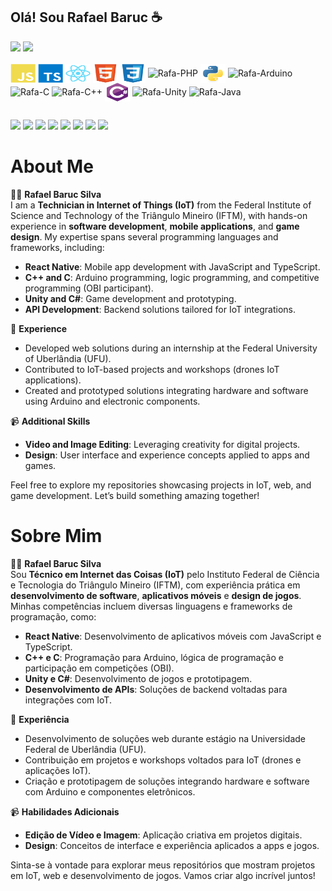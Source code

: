 ## Olá! Sou Rafael Baruc ☕

<div>
 <img height=180em src="https://github-readme-stats.vercel.app/api?username=RafaBaruc&show_icons=true&theme=transparent&include_all_commits=true&count_private=true">
 <img height=180em src="https://github-readme-stats.vercel.app/api/top-langs/?username=RafaBaruc&layout=compact&theme=transparent&include_all_commits=true&count_private=true">
</div>
<div style="display: inline_block"><br>
  <img align="center" alt="Rafa-Js" height="30" width="40" src="https://raw.githubusercontent.com/devicons/devicon/master/icons/javascript/javascript-plain.svg">
  <img align="center" alt="Rafa-Ts" height="30" width="40" src="https://raw.githubusercontent.com/devicons/devicon/master/icons/typescript/typescript-plain.svg">
  <img align="center" alt="Rafa-React" height="30" width="40" src="https://raw.githubusercontent.com/devicons/devicon/master/icons/react/react-original.svg">
  <img align="center" alt="Rafa-HTML" height="30" width="40" src="https://raw.githubusercontent.com/devicons/devicon/master/icons/html5/html5-original.svg">
  <img align="center" alt="Rafa-CSS" height="30" width="40" src="https://raw.githubusercontent.com/devicons/devicon/master/icons/css3/css3-original.svg">
  <img align="center" alt="Rafa-PHP" height="30" width="40" src="https://cdn.jsdelivr.net/gh/devicons/devicon@latest/icons/php/php-original.svg">
  <img align="center" alt="Rafa-Python" height="30" width="40" src="https://raw.githubusercontent.com/devicons/devicon/master/icons/python/python-original.svg">
  <img align="center" alt="Rafa-Arduino" height="30" width="40" src="https://cdn.jsdelivr.net/gh/devicons/devicon@latest/icons/arduino/arduino-original.svg">
  <img align="center" alt="Rafa-C" height="30" width="40" src="https://cdn.jsdelivr.net/gh/devicons/devicon@latest/icons/c/c-original.svg">
  <img align="center" alt="Rafa-C++" height="30" width="40" src="https://cdn.jsdelivr.net/gh/devicons/devicon@latest/icons/cplusplus/cplusplus-original.svg">
  <img align="center" alt="Rafa-Csharp" height="30" width="40" src="https://raw.githubusercontent.com/devicons/devicon/master/icons/csharp/csharp-original.svg">
  <img align="center" alt="Rafa-Unity" height="30" width="40" src="https://cdn.jsdelivr.net/gh/devicons/devicon@latest/icons/unity/unity-original.svg">
  <img align="center" alt="Rafa-Java" height="30" width="40" src="https://cdn.jsdelivr.net/gh/devicons/devicon@latest/icons/java/java-original.svg">
</div>
  
##


<div> 
  <a href="https://www.youtube.com/@Rafa_Baruc" target="_blank"><img src="https://img.shields.io/badge/YouTube-FF0000?style=for-the-badge&logo=youtube&logoColor=white" target="_blank"></a>
  <a href="https://instagram.com/rafa.baruc" target="_blank"><img src="https://img.shields.io/badge/-Instagram-%23E4405F?style=for-the-badge&logo=instagram&logoColor=white" target="_blank"></a>
 	<a href="https://www.twitch.tv/rafabaruc" target="_blank"><img src="https://img.shields.io/badge/Twitch-9146FF?style=for-the-badge&logo=twitch&logoColor=white" target="_blank"></a>
 <a href="https://discord.gg/cKADkap2ZR" target="_blank"><img src="https://img.shields.io/badge/Discord-7289DA?style=for-the-badge&logo=discord&logoColor=white" target="_blank"></a> 
  <a href = "mailto:rafaelbaruc2015@gmail.com"><img src="https://img.shields.io/badge/-Gmail-%23333?style=for-the-badge&logo=gmail&logoColor=white" target="_blank"></a>
  <a href="https://br.fiverr.com/baructv/buying?source=avatar_menu_profile" target="_blank"><img src="https://img.shields.io/badge/Fiverr-005500?style=for-the-badge&logo=fiverr&logoColor=white" target="_blank"></a> 
  <a href="https://www.linkedin.com/in/rafael-baruc-638a89343/" target="_blank"><img src="https://img.shields.io/badge/-LinkedIn-%230077B5?style=for-the-badge&logo=linkedin&logoColor=white" target="_blank"></a> 
  <a href="https://lattes.cnpq.br/2334965445867152" target="_blank"><img src="https://img.shields.io/badge/Lattes-000055?style=for-the-badge" target="_blank"></a> 
 
  
</div>

# About Me  

👨‍💻 **Rafael Baruc Silva**  
I am a **Technician in Internet of Things (IoT)** from the Federal Institute of Science and Technology of the Triângulo Mineiro (IFTM), with hands-on experience in **software development**, **mobile applications**, and **game design**. My expertise spans several programming languages and frameworks, including:  

- **React Native**: Mobile app development with JavaScript and TypeScript.  
- **C++ and C**: Arduino programming, logic programming, and competitive programming (OBI participant).  
- **Unity and C#**: Game development and prototyping.  
- **API Development**: Backend solutions tailored for IoT integrations.  

📂 **Experience**  
- Developed web solutions during an internship at the Federal University of Uberlândia (UFU).  
- Contributed to IoT-based projects and workshops (drones IoT applications).  
- Created and prototyped solutions integrating hardware and software using Arduino and electronic components.  

📹 **Additional Skills**  
- **Video and Image Editing**: Leveraging creativity for digital projects.  
- **Design**: User interface and experience concepts applied to apps and games.  

Feel free to explore my repositories showcasing projects in IoT, web, and game development. Let’s build something amazing together!  

# Sobre Mim  

👨‍💻 **Rafael Baruc Silva**  
Sou **Técnico em Internet das Coisas (IoT)** pelo Instituto Federal de Ciência e Tecnologia do Triângulo Mineiro (IFTM), com experiência prática em **desenvolvimento de software**, **aplicativos móveis** e **design de jogos**. Minhas competências incluem diversas linguagens e frameworks de programação, como:  

- **React Native**: Desenvolvimento de aplicativos móveis com JavaScript e TypeScript.  
- **C++ e C**: Programação para Arduino, lógica de programação e participação em competições (OBI).  
- **Unity e C#**: Desenvolvimento de jogos e prototipagem.  
- **Desenvolvimento de APIs**: Soluções de backend voltadas para integrações com IoT.  

📂 **Experiência**  
- Desenvolvimento de soluções web durante estágio na Universidade Federal de Uberlândia (UFU).  
- Contribuição em projetos e workshops voltados para IoT (drones e aplicações IoT).  
- Criação e prototipagem de soluções integrando hardware e software com Arduino e componentes eletrônicos.  

📹 **Habilidades Adicionais**  
- **Edição de Vídeo e Imagem**: Aplicação criativa em projetos digitais.  
- **Design**: Conceitos de interface e experiência aplicados a apps e jogos.  

Sinta-se à vontade para explorar meus repositórios que mostram projetos em IoT, web e desenvolvimento de jogos. Vamos criar algo incrível juntos!  

